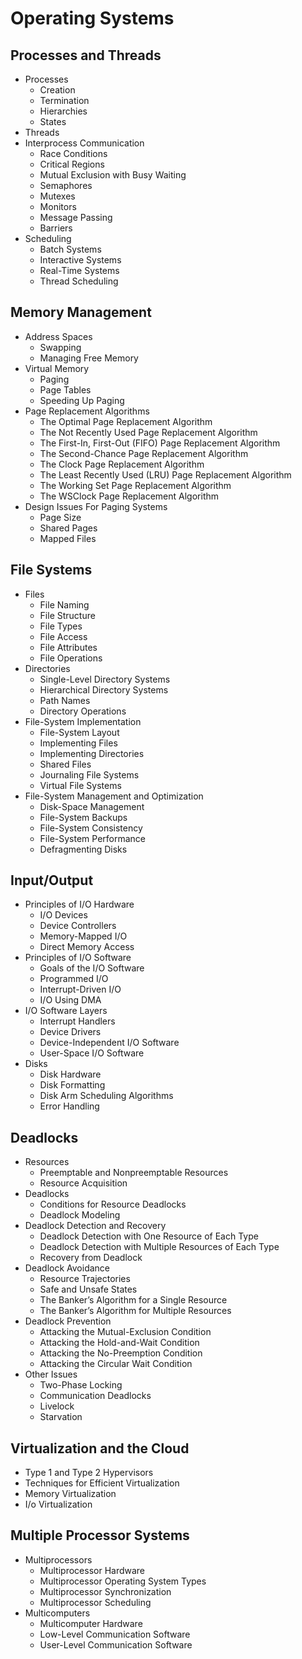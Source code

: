 # Operating Systems

## Processes and Threads

* Processes
  * Creation
  * Termination
  * Hierarchies
  * States
* Threads
* Interprocess Communication
  * Race Conditions
  * Critical Regions
  * Mutual Exclusion with Busy Waiting
  * Semaphores
  * Mutexes
  * Monitors
  * Message Passing
  * Barriers
* Scheduling
  * Batch Systems
  * Interactive Systems
  * Real-Time Systems
  * Thread Scheduling

## Memory Management

* Address Spaces
  * Swapping
  * Managing Free Memory
* Virtual Memory
  * Paging
  * Page Tables
  * Speeding Up Paging
* Page Replacement Algorithms
  * The Optimal Page Replacement Algorithm
  * The Not Recently Used Page Replacement Algorithm
  * The First-In, First-Out (FIFO) Page Replacement Algorithm
  * The Second-Chance Page Replacement Algorithm
  * The Clock Page Replacement Algorithm
  * The Least Recently Used (LRU) Page Replacement Algorithm
  * The Working Set Page Replacement Algorithm
  * The WSClock Page Replacement Algorithm
* Design Issues For Paging Systems
  * Page Size
  * Shared Pages
  * Mapped Files

## File Systems

* Files
  * File Naming
  * File Structure
  * File Types
  * File Access
  * File Attributes
  * File Operations
* Directories
  * Single-Level Directory Systems
  * Hierarchical Directory Systems
  * Path Names
  * Directory Operations
* File-System Implementation
  * File-System Layout
  * Implementing Files
  * Implementing Directories
  * Shared Files
  * Journaling File Systems
  * Virtual File Systems
* File-System Management and Optimization
  * Disk-Space Management
  * File-System Backups
  * File-System Consistency
  * File-System Performance
  * Defragmenting Disks

## Input/Output

* Principles of I/O Hardware
  * I/O Devices
  * Device Controllers
  * Memory-Mapped I/O
  * Direct Memory Access
* Principles of I/O Software
  * Goals of the I/O Software
  * Programmed I/O
  * Interrupt-Driven I/O
  * I/O Using DMA
* I/O Software Layers
  * Interrupt Handlers
  * Device Drivers
  * Device-Independent I/O Software
  * User-Space I/O Software
* Disks
  * Disk Hardware
  * Disk Formatting
  * Disk Arm Scheduling Algorithms
  * Error Handling

## Deadlocks

* Resources
  * Preemptable and Nonpreemptable Resources
  * Resource Acquisition
* Deadlocks
  * Conditions for Resource Deadlocks
  * Deadlock Modeling
* Deadlock Detection and Recovery
  * Deadlock Detection with One Resource of Each Type
  * Deadlock Detection with Multiple Resources of Each Type
  * Recovery from Deadlock
* Deadlock Avoidance
  * Resource Trajectories
  * Safe and Unsafe States
  * The Banker’s Algorithm for a Single Resource
  * The Banker’s Algorithm for Multiple Resources
* Deadlock Prevention
  * Attacking the Mutual-Exclusion Condition
  * Attacking the Hold-and-Wait Condition
  * Attacking the No-Preemption Condition
  * Attacking the Circular Wait Condition
* Other Issues
  * Two-Phase Locking
  * Communication Deadlocks
  * Livelock
  * Starvation

## Virtualization and the Cloud

* Type 1 and Type 2 Hypervisors
* Techniques for Efficient Virtualization
* Memory Virtualization
* I/o Virtualization

## Multiple Processor Systems

* Multiprocessors
  * Multiprocessor Hardware
  * Multiprocessor Operating System Types
  * Multiprocessor Synchronization
  * Multiprocessor Scheduling
* Multicomputers
  * Multicomputer Hardware
  * Low-Level Communication Software
  * User-Level Communication Software